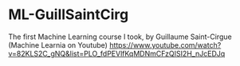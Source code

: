 # ML-GuillSaintCirg
The first Machine Learning course I took, by Guillaume Saint-Cirgue (Machine Learnia on Youtube)
https://www.youtube.com/watch?v=82KLS2C_gNQ&list=PLO_fdPEVlfKqMDNmCFzQISI2H_nJcEDJq